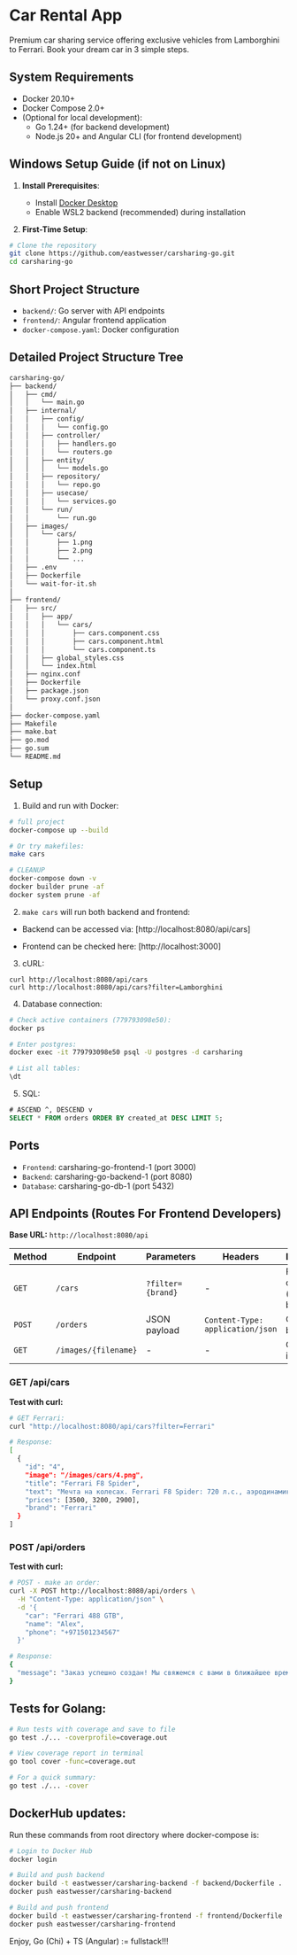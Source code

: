 # Car Rental App

Premium car sharing service offering exclusive vehicles from Lamborghini to Ferrari. 
Book your dream car in 3 simple steps.

## System Requirements
- Docker 20.10+
- Docker Compose 2.0+
- (Optional for local development):
  - Go 1.24+ (for backend development)
  - Node.js 20+ and Angular CLI (for frontend development)

## Windows Setup Guide (if not on Linux)

1. **Install Prerequisites**:
   - Install [Docker Desktop](https://www.docker.com/products/docker-desktop/)
   - Enable WSL2 backend (recommended) during installation

2. **First-Time Setup**:

```bash
# Clone the repository
git clone https://github.com/eastwesser/carsharing-go.git
cd carsharing-go
``` 

## Short Project Structure

- `backend/`: Go server with API endpoints
- `frontend/`: Angular frontend application
- `docker-compose.yaml`: Docker configuration

## Detailed Project Structure Tree

```bash
carsharing-go/
├── backend/
│   ├── cmd/
│   │   └── main.go
│   ├── internal/
│   │   ├── config/
│   │   │   └── config.go
│   │   ├── controller/
│   │   │   ├── handlers.go
│   │   │   └── routers.go
│   │   ├── entity/
│   │   │   └── models.go
│   │   ├── repository/
│   │   │   └── repo.go
│   │   ├── usecase/
│   │   │   └── services.go
│   │   └── run/
│   │       └── run.go
│   ├── images/
│   │   └── cars/
│   │       ├── 1.png
│   │       ├── 2.png
│   │       └── ...
│   ├── .env
│   ├── Dockerfile
│   └── wait-for-it.sh
│
├── frontend/
│   ├── src/
│   │   ├── app/
│   │   │   └── cars/
│   │   │       ├── cars.component.css
│   │   │       ├── cars.component.html
│   │   │       └── cars.component.ts
│   │   ├── global_styles.css
│   │   └── index.html
│   ├── nginx.conf
│   ├── Dockerfile
│   ├── package.json
│   └── proxy.conf.json
│
├── docker-compose.yaml
├── Makefile
├── make.bat
├── go.mod
├── go.sum
└── README.md
```

## Setup

1. Build and run with Docker:
```bash
# full project
docker-compose up --build

# Or try makefiles:
make cars

# CLEANUP
docker-compose down -v
docker builder prune -af
docker system prune -af
```

2. `make cars` will run both backend and frontend:

- Backend can be accessed via: [http://localhost:8080/api/cars]

- Frontend can be checked here: [http://localhost:3000]

3. cURL:

```curl
curl http://localhost:8080/api/cars
curl http://localhost:8080/api/cars?filter=Lamborghini
```

4. Database connection:

```bash
# Check active containers (779793098e50):
docker ps

# Enter postgres:
docker exec -it 779793098e50 psql -U postgres -d carsharing

# List all tables:
\dt
```

5. SQL:

```sql
# ASCEND ^, DESCEND v
SELECT * FROM orders ORDER BY created_at DESC LIMIT 5;
```

## Ports

- `Frontend`: carsharing-go-frontend-1 (port 3000)
- `Backend`: carsharing-go-backend-1 (port 8080)
- `Database`: carsharing-go-db-1 (port 5432)

## API Endpoints (Routes For Frontend Developers)

**Base URL:** `http://localhost:8080/api`

| Method  | Endpoint             | Parameters           | Headers                          | Description                          |
|---------|----------------------|----------------------|----------------------------------|--------------------------------------|
| `GET`   | `/cars`              | `?filter={brand}`    | -                                | Fetch all cars (filterable by brand) |
| `POST`  | `/orders`            | JSON payload         | `Content-Type: application/json` | Create booking                       |
| `GET`   | `/images/{filename}` | -                    | -                                | Get car images                       |

### GET /api/cars

**Test with curl:**

```bash
# GET Ferrari:
curl "http://localhost:8080/api/cars?filter=Ferrari"

# Response:
[
  {
    "id": "4",
    "image": "/images/cars/4.png",
    "title": "Ferrari F8 Spider",
    "text": "Мечта на колесах. Ferrari F8 Spider: 720 л.с., аэродинамика F1 и открытая кабина для тех, кто живет на полной скорости.",
    "prices": [3500, 3200, 2900],
    "brand": "Ferrari"
  }
]
```

### POST /api/orders

**Test with curl:**
```bash
# POST - make an order:
curl -X POST http://localhost:8080/api/orders \
  -H "Content-Type: application/json" \
  -d '{
    "car": "Ferrari 488 GTB",
    "name": "Alex",
    "phone": "+971501234567"
  }'

# Response: 
{
  "message": "Заказ успешно создан! Мы свяжемся с вами в ближайшее время."
}
```

## Tests for Golang:

```bash
# Run tests with coverage and save to file
go test ./... -coverprofile=coverage.out

# View coverage report in terminal
go tool cover -func=coverage.out

# For a quick summary:
go test ./... -cover
```

## DockerHub updates:

Run these commands from root directory where docker-compose is:

```bash
# Login to Docker Hub
docker login

# Build and push backend
docker build -t eastwesser/carsharing-backend -f backend/Dockerfile .
docker push eastwesser/carsharing-backend

# Build and push frontend
docker build -t eastwesser/carsharing-frontend -f frontend/Dockerfile ./frontend
docker push eastwesser/carsharing-frontend
```

Enjoy, Go (Chi) + TS (Angular) := fullstack!!! 